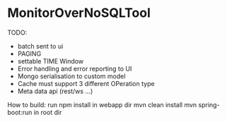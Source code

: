 # MonitorOverNoSQLTool
TODO:
- batch sent to ui
- PAGING
- settable TIME Window
- Error handling and error reporting to UI
- Mongo serialisation to custom model
- Cache must support 3 different OPeration type
- Meta data api (rest/ws ...)

How to build:
run npm install in webapp dir
mvn clean install 
mvn spring-boot:run in root dir